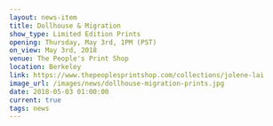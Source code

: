 ```yaml
---
layout: news-item
title: Dollhouse & Migration
show_type: Limited Edition Prints
opening: Thursday, May 3rd, 1PM (PST)
on_view: May 3rd, 2018
venue: The People's Print Shop
location: Berkeley
link: https://www.thepeoplesprintshop.com/collections/jolene-lai
image_url: /images/news/dollhouse-migration-prints.jpg
date: 2018-05-03 01:00:00
current: true
tags: news
---
```

